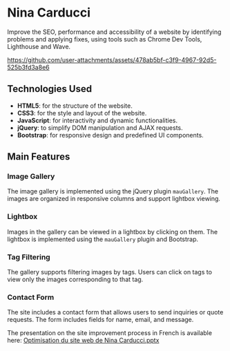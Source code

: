# Nina Carducci

Improve the SEO, performance and accessibility of a website by identifying problems and applying fixes, using tools such as Chrome Dev Tools, Lighthouse and Wave.


https://github.com/user-attachments/assets/478ab5bf-c3f9-4967-92d5-525b3fd3a8e6



## Technologies Used

- **HTML5**: for the structure of the website.
- **CSS3**: for the style and layout of the website.
- **JavaScript**: for interactivity and dynamic functionalities.
- **jQuery**: to simplify DOM manipulation and AJAX requests.
- **Bootstrap**: for responsive design and predefined UI components.

## Main Features

### Image Gallery

The image gallery is implemented using the jQuery plugin `mauGallery`. The images are organized in responsive columns and support lightbox viewing.

### Lightbox

Images in the gallery can be viewed in a lightbox by clicking on them. The lightbox is implemented using the `mauGallery` plugin and Bootstrap.

### Tag Filtering

The gallery supports filtering images by tags. Users can click on tags to view only the images corresponding to that tag.

### Contact Form

The site includes a contact form that allows users to send inquiries or quote requests. The form includes fields for name, email, and message.

The presentation on the site improvement process in French is available here:
[Optimisation du site web de Nina Carducci.pptx](https://github.com/user-attachments/files/18289398/Optimisation.du.site.web.de.Nina.Carducci.pptx)
